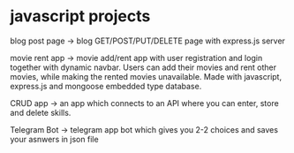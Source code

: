 # javascript projects

blog post page -> blog GET/POST/PUT/DELETE page with express.js server

movie rent app -> movie add/rent app with user registration and login together with dynamic navbar. Users can add their movies and rent other movies, while making the rented movies unavailable. Made with javascript, express.js and mongoose embedded type database.

CRUD app -> an app which connects to an API where you can enter, store and delete skills.

Telegram Bot -> telegram app bot which gives you 2-2 choices and saves your asnwers in json file

